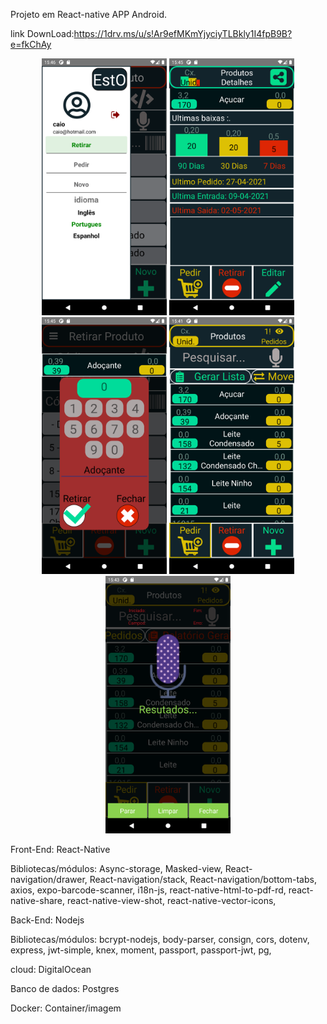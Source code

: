 Projeto em React-native APP Android.

link DownLoad:https://1drv.ms/u/s!Ar9efMKmYjyciyTLBkly1I4fpB9B?e=fkChAy

<p align="center">
  <img width="200" src="Screenshot_1620402373.png">
  <img width="200" src="Screenshot_1620402301.png">
  <img width="200" src="Screenshot_1620402327.png">
  <img width="200" src="Screenshot_1620402093.png">
  <img width="200" src="Screenshot_1620402221.png">
</p>

Front-End:
React-Native

Bibliotecas/módulos:
Async-storage,
Masked-view,
React-navigation/drawer,
React-navigation/stack,
React-navigation/bottom-tabs,
axios,
expo-barcode-scanner,
i18n-js,
react-native-html-to-pdf-rd,
react-native-share,
react-native-view-shot,
react-native-vector-icons,

Back-End:
Nodejs

Bibliotecas/módulos:
bcrypt-nodejs,
body-parser,
consign,
cors,
dotenv,
express,
jwt-simple,
knex,
moment,
passport,
passport-jwt,
pg,

cloud:
DigitalOcean

Banco de dados:
Postgres

Docker:
Container/imagem

